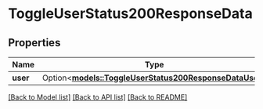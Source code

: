 # ToggleUserStatus200ResponseData

## Properties

Name | Type | Description | Notes
------------ | ------------- | ------------- | -------------
**user** | Option<[**models::ToggleUserStatus200ResponseDataUser**](toggleUserStatus_200_response_data_user.md)> |  | [optional]

[[Back to Model list]](../README.md#documentation-for-models) [[Back to API list]](../README.md#documentation-for-api-endpoints) [[Back to README]](../README.md)


